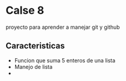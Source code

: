 # Calse 8
proyecto para aprender a manejar git y github

## Caracteristicas
* Funcion que suma 5 enteros de una lista
* Manejo de lista
* 